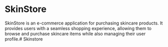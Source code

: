 # SkinStore

SkinStore is an e-commerce application for purchasing skincare products. It provides users with a seamless shopping experience, allowing them to browse and purchase skincare items while also managing their user profile.#   S k i n s t o r e  
 